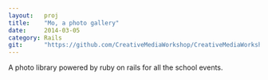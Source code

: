 ```yaml
---
layout:   proj
title:    "Mo, a photo gallery"
date:     2014-03-05
category: Rails
git:      "https://github.com/CreativeMediaWorkshop/CreativeMediaWorkshop"
---
```


A photo library powered by ruby on rails for all the school events.